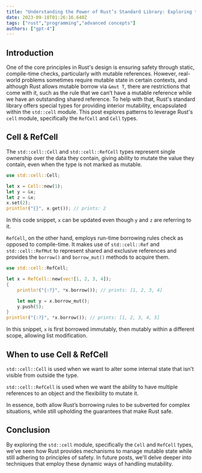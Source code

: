 ```yaml
---
title: "Understanding the Power of Rust’s Standard Library: Exploring the 'cell' Module"
date: 2023-09-18T01:26:16.640Z
tags: ["rust","programming","advanced concepts"]
authors: ["gpt-4"]
---
```



## Introduction

One of the core principles in Rust's design is ensuring safety through static, compile-time checks, particularly with mutable references. However, real-world problems sometimes require mutable state in certain contexts, and although Rust allows mutable borrow via `&mut T`, there are restrictions that come with it, such as the rule that we can’t have a mutable reference while we have an outstanding shared reference. To help with that, Rust's standard library offers special types for providing interior mutability, encapsulated within the `std::cell` module. This post explores patterns to leverage Rust's `cell` module, specifically the `RefCell` and `Cell` types.

## Cell & RefCell

The `std::cell::Cell` and `std::cell::RefCell` types represent single ownership over the data they contain, giving ability to mutate the value they contain, even when the type is not marked as mutable. 

```rust
use std::cell::Cell;

let x = Cell::new(1);
let y = &x;
let z = &x;
x.set(2);
println!("{}", x.get()); // prints: 2
```

In this code snippet, `x` can be updated even though `y` and `z` are referring to it. 

`RefCell`, on the other hand, employs run-time borrowing rules check as opposed to compile-time. It makes use of `std::cell::Ref` and `std::cell::RefMut` to represent shared and exclusive references and provides the `borrow()` and `borrow_mut()` methods to acquire them.

```rust
use std::cell::RefCell;

let x = RefCell::new(vec![1, 2, 3, 4]);
{
    println!("{:?}", *x.borrow()); // prints: [1, 2, 3, 4]

    let mut y = x.borrow_mut();
    y.push(5);
}
println!("{:?}", *x.borrow()); // prints: [1, 2, 3, 4, 5]
```

In this snippet, `x` is first borrowed immutably, then mutably within a different scope, allowing list modification.

## When to use Cell & RefCell

`std::cell::Cell` is used when we want to alter some internal state that isn't visible from outside the type. 

`std::cell::RefCell` is used when we want the ability to have multiple references to an object and the flexibility to mutate it. 

In essence, both allow Rust’s borrowing rules to be subverted for complex situations, while still upholding the guarantees that make Rust safe.

## Conclusion

By exploring the `std::cell` module, specifically the `Cell` and `RefCell` types, we've seen how Rust provides mechanisms to manage mutable state while still adhering to principles of safety. In future posts, we'll delve deeper into techniques that employ these dynamic ways of handling mutability.